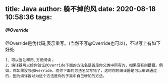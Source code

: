 title: Java
author: 躲不掉的风
date: 2020-08-18 10:58:36
tags:
---
##### @Override
@Override是伪代码,表示重写。(当然不写@Override也可以)，不过写上有如下好处: 

    1、可以当注释用,方便阅读；
    2、编译器可以给你验证@Override下面的方法名是否是你父类中所有的，如果没有则报错。例如，你如果没写@Override，而你下面的方法名又写错了，这时你的编译器是可以编译通过的，因为编译器以为这个方法是你的子类中自己增加的方法。